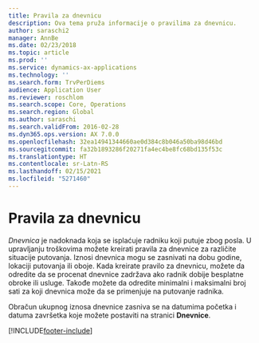 ```yaml
---
title: Pravila za dnevnicu
description: Ova tema pruža informacije o pravilima za dnevnicu.
author: saraschi2
manager: AnnBe
ms.date: 02/23/2018
ms.topic: article
ms.prod: ''
ms.service: dynamics-ax-applications
ms.technology: ''
ms.search.form: TrvPerDiems
audience: Application User
ms.reviewer: roschlom
ms.search.scope: Core, Operations
ms.search.region: Global
ms.author: saraschi
ms.search.validFrom: 2016-02-28
ms.dyn365.ops.version: AX 7.0.0
ms.openlocfilehash: 32ea14941344660ae0d384c8b046a50ba98d46bd
ms.sourcegitcommit: fa32b1893286f20271fa4ec4be8fc68bd135f53c
ms.translationtype: HT
ms.contentlocale: sr-Latn-RS
ms.lasthandoff: 02/15/2021
ms.locfileid: "5271460"
---
```

# <a name="per-diem-rules"></a>Pravila za dnevnicu

*Dnevnica* je nadoknada koja se isplaćuje radniku koji putuje zbog posla. U upravljanju troškovima možete kreirati pravila za dnevnice za različite situacije putovanja. Iznosi dnevnica mogu se zasnivati na dobu godine, lokaciji putovanja ili oboje. Kada kreirate pravilo za dnevnicu, možete da odredite da se procenat dnevnice zadržava ako radnik dobije besplatne obroke ili usluge. Takođe možete da odredite minimalni i maksimalni broj sati za koji dnevnica može da se primenjuje na putovanje radnika.

Obračun ukupnog iznosa dnevnice zasniva se na datumima početka i datuma završetka koje možete postaviti na stranici **Dnevnice**.


[!INCLUDE[footer-include](../includes/footer-banner.md)]
